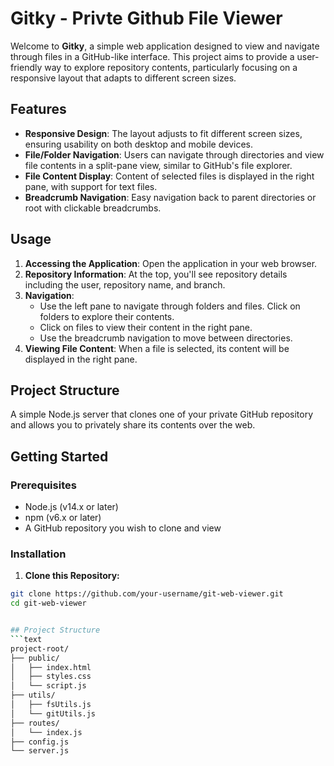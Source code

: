 # Gitky - Privte Github File Viewer

Welcome to **Gitky**, a simple web application designed to view and navigate through files in a GitHub-like interface. This project aims to provide a user-friendly way to explore repository contents, particularly focusing on a responsive layout that adapts to different screen sizes.

## Features

- **Responsive Design**: The layout adjusts to fit different screen sizes, ensuring usability on both desktop and mobile devices.
- **File/Folder Navigation**: Users can navigate through directories and view file contents in a split-pane view, similar to GitHub's file explorer.
- **File Content Display**: Content of selected files is displayed in the right pane, with support for text files.
- **Breadcrumb Navigation**: Easy navigation back to parent directories or root with clickable breadcrumbs.

## Usage

1. **Accessing the Application**: Open the application in your web browser.
2. **Repository Information**: At the top, you'll see repository details including the user, repository name, and branch.
3. **Navigation**:
   - Use the left pane to navigate through folders and files. Click on folders to explore their contents.
   - Click on files to view their content in the right pane.
   - Use the breadcrumb navigation to move between directories.
4. **Viewing File Content**: When a file is selected, its content will be displayed in the right pane.

## Project Structure


A simple Node.js server that clones one of your private GitHub repository and allows you to privately share its contents over the web.

## Getting Started

### Prerequisites

- Node.js (v14.x or later)
- npm (v6.x or later)
- A GitHub repository you wish to clone and view

### Installation

1. **Clone this Repository:**
```bash
git clone https://github.com/your-username/git-web-viewer.git
cd git-web-viewer


## Project Structure
```text
project-root/
├── public/
│   ├── index.html
│   ├── styles.css
│   └── script.js
├── utils/
│   ├── fsUtils.js
│   └── gitUtils.js
├── routes/
│   └── index.js
├── config.js
└── server.js
```
